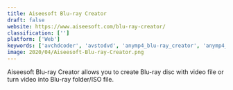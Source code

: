 ```yaml
---
title: Aiseesoft Blu-ray Creator
draft: false 
website: https://www.aiseesoft.com/blu-ray-creator/
classification: ['']
platform: ['Web']
keywords: ['avchdcoder', 'avstodvd', 'anymp4_blu-ray_creator', 'anymp4_dvd_creator', 'brasero', 'cdburnerxp', 'convertxtodvd', 'dvd_flick', 'dvdstyler', 'devedeng', 'easybd', 'leawo_blu-ray_creator', 'mediacoder', 'roxio_toast', 'sothink_blu-ray_creator', 'tipard_blu-ray_creator', 'xilisoft_dvd_creator']
image: 2020/04/Aiseesoft-Blu-ray-Creator.png
---
```

Aiseesoft Blu-ray Creator allows you to create Blu-ray disc with video file or turn video into Blu-ray folder/ISO file.